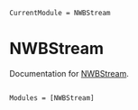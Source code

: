 ```@meta
CurrentModule = NWBStream
```

# NWBStream

Documentation for [NWBStream](https://github.com/brendanjohnharris/NWBStream.jl).

```@index
```

```@autodocs
Modules = [NWBStream]
```
